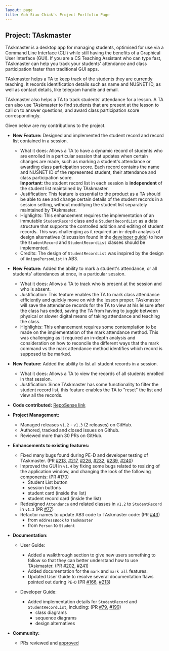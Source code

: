 ```yaml
---
layout: page
title: Goh Siau Chiak's Project Portfolio Page
---
```


## Project: TAskmaster

TAskmaster is a desktop app for managing students, optimised for use via a Command Line Interface (CLI) while still 
having the benefits of a Graphical User Interface (GUI). If you are a CS Teaching Assistant who can type fast, 
TAskmaster can help you track your students' attendance and class participation faster than traditional GUI apps.

TAskmaster helps a TA to keep track of the students they are currently teaching. It records identification details such 
as name and NUSNET ID, as well as contact details, like telegram handle and email. 

TAskmaster also helps a TA to track students' attendance for a lesson. A TA can also use TAskmaster to find students
that are present at the lesson to call on to answer questions, and award class participation score correspondingly.

Given below are my contributions to the project.

- **New Feature:** Designed and implemented the student record and record list contained in a session. 
    - What it does: Allows a TA to have a dynamic record of students who are enrolled in a particular session that
    updates when certain changes are made, such as marking a student's attendance or awarding class participation score.
    Each record contains the name and NUSNET ID of the represented student, their attendance and class participation
    score. \
    **Important**: the student record list in each session is **independent** of the student list maintained by
    TAskmaster.
    - Justification: This feature is essential to the product as a TA should be able to see and change certain details
    of the student records in a session setting, without modifying the student list separately maintained by TAskmaster.
    - Highlights: This enhancement requires the implementation of an immutable `StudentRecord` class and a
    `StudentRecordList` as a data structure that supports the controlled addition and editing of student records. This
    was challenging as it required an in-depth analysis of design alternatives (discussion found in the [developer guide](../DeveloperGuide.md#studentrecordlist))
    to how the `StudentRecord` and `StudentRecordList` classes should be implemented.
    - Credits: The design of `StudentRecordList` was inspired by the design of `UniquePersonList` in AB3.
            
- **New Feature:** Added the ability to mark a student's attendance, or all students' attendances at once, in a
particular session.
    - What it does: Allows a TA to track who is present at the session and who is absent.
    - Justification: This feature enables the TA to mark class attendance efficiently and quickly move on with the
    lesson proper. TAskmaster will save the attendance records for the TA to view at his leisure after the class has
    ended, saving the TA from having to juggle between physical or slower digital means of taking attendance and 
    teaching the class. 
    - Highlights: This enhancement requires some contemplation to be made on the implementation of the mark attendance method.
    This was challenging as it required an in-depth analysis and consideration on how to reconcile the different ways
    that the mark command vs the mark attendance method identifies which record is supposed to be marked. 

- **New Feature:** Added the ability to list all student records in a session.
    - What it does: Allows a TA to view the records of all students enrolled in that session.
    - Justification: Since TAskmaster has some functionality to filter the student record list, this feature enables the
    TA to "reset" the list and view all the records.

- **Code contributed:** [RepoSense link](https://nus-cs2103-ay2021s1.github.io/tp-dashboard/#breakdown=true&search=sc-arecrow)

- **Project Management:**
  * Managed releases `v1.2` - `v1.3` (2 releases) on GitHub.
  * Authored, tracked and closed issues on Github.
  * Reviewed more than 30 PRs on GitHub.

- **Enhancements to existing features:**
    - Fixed many bugs found during PE-D and developer testing of TAskmaster. (PR
    [#213](https://github.com/AY2021S1-CS2103-F09-1/tp/pull/213),
    [#217](https://github.com/AY2021S1-CS2103-F09-1/tp/pull/217),
    [#226](https://github.com/AY2021S1-CS2103-F09-1/tp/pull/226), 
    [#232](https://github.com/AY2021S1-CS2103-F09-1/tp/pull/232),
    [#239](https://github.com/AY2021S1-CS2103-F09-1/tp/pull/239),
    [#240](https://github.com/AY2021S1-CS2103-F09-1/tp/pull/240))
    - Improved the GUI in `v1.4` by fixing some bugs related to resizing of the application window, and changing the look of the
    following components: (PR [#170](https://github.com/AY2021S1-CS2103-F09-1/tp/pull/170))
        - Student List button
        - session buttons
        - student card (inside the list)
        - student record card (inside the list)
    - Redesigned `Attendance` and related classes in `v1.2` to `StudentRecord` in `v1.3`
    (PR [#77](https://github.com/AY2021S1-CS2103-F09-1/tp/pull/77))
    - Refactor names to update AB3 code to TAskmaster code:
    (PR [#43](https://github.com/AY2021S1-CS2103-F09-1/tp/pull/43))
        - from `AddressBook` to `Taskmaster`
        - from `Person` to `Student`

- **Documentation:**
    - User Guide:
        - Added a walkthrough section to give new users something to follow so that they can better understand how to
        use TAskmaster. (PR [#202](https://github.com/AY2021S1-CS2103-F09-1/tp/pull/202),
        [#241](https://github.com/AY2021S1-CS2103-F09-1/tp/pull/241))
        - Added documentation for the `mark` and `mark all` features.
        - Updated User Guide to resolve several documentation flaws pointed out during `PE-D` 
        (PR [#166](https://github.com/AY2021S1-CS2103-F09-1/tp/pull/166),
        [#213](https://github.com/AY2021S1-CS2103-F09-1/tp/pull/213))

    - Developer Guide:
        - Added implementation details for `StudentRecord` and `StudentRecordList`, including:
        (PR [#79](https://github.com/AY2021S1-CS2103-F09-1/tp/pull/79),
        [#199](https://github.com/AY2021S1-CS2103-F09-1/tp/pull/199))
            - class diagrams
            - sequence diagrams
            - design alternatives 

- **Community:**
    - PRs reviewed and [approved](https://github.com/AY2021S1-CS2103-F09-1/tp/pulls?q=is%3Apr+is%3Aclosed+reviewed-by%3Asc-arecrow+)
